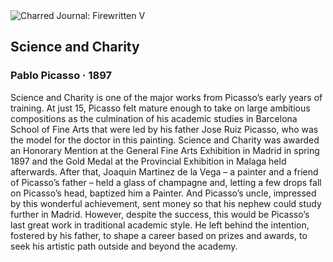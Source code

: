 <div class="artwork-of-the-day">
  <div class="container">
    <div class="img-wrapper">
      <img
        src="https://uploads0.wikiart.org/images/pablo-picasso/science-and-charity-1897.jpg!Large.jpg"
        alt="Charred Journal: Firewritten V" />
    </div>
    <div class="artwork-detail">
      <div class="artwork-origin"> 
        <h2 class="artwork-name">Science and Charity</h2>
        <h3 class="artist">
          Pablo Picasso
                    ·  1897
        </h3>
      </div>
      <p class="description">
        <span class="artwork-description-text ng-binding" ng-bind-html="viewModel.ArtworkOfTheDay.Description | unsafe">Science and Charity is one of the major works from Picasso’s early years of training. At just 15, Picasso felt mature enough to take on large ambitious compositions as the culmination of his academic studies in Barcelona School of Fine Arts that were led by his father Jose Ruiz Picasso, who was the model for the doctor in this painting. Science and Charity was awarded an Honorary Mention at the General Fine Arts Exhibition in Madrid in spring 1897 and the Gold Medal at the Provincial Exhibition in Malaga held afterwards. After that, Joaquin Martinez de la Vega – a painter and a friend of Picasso’s father – held a glass of champagne and, letting a few drops fall on Picasso’s head, baptized him a Painter. And Picasso’s uncle, impressed by this wonderful achievement, sent money so that his nephew could study further in Madrid. However, despite the success, this would be Picasso’s last great work in traditional academic style. He left behind the intention, fostered by his father, to shape a career based on prizes and awards, to seek his artistic path outside and beyond the academy. </span>
                        <div class="text-shadow-container" ng-show="showShadow" style=""></div>
      </p>
    </div>
  </div>

</div>
